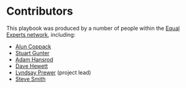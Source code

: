 # Contributors

This playbook was produced by a number of people within the [Equal Experts network](https://www.equalexperts.com/our-people/our-network/), including:

* [Alun Coppack](https://www.linkedin.com/in/aluncoppack/)
* [Stuart Gunter](https://www.linkedin.com/in/stuartgunter/)
* [Adam Hansrod](https://www.linkedin.com/in/adam-hansrod-22940876/)
* [Dave Hewett](https://www.linkedin.com/in/dave-hewett-b97609/)
* [Lyndsay Prewer](https://www.linkedin.com/in/lyndsp) \(project lead\)
* [Steve Smith](https://www.linkedin.com/in/stevesmithcd/)

